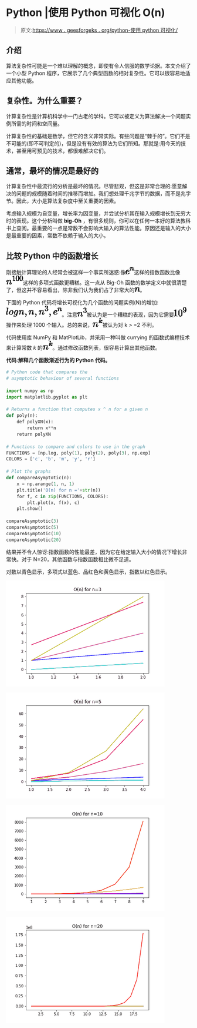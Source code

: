 # Python |使用 Python 可视化 O(n)

> 原文:[https://www . geesforgeks . org/python-使用 python 可视化/](https://www.geeksforgeeks.org/python-visualizing-on-using-python/)

## 介绍

算法复杂性可能是一个难以理解的概念，即使有令人信服的数学论据。本文介绍了一个小型 Python 程序，它展示了几个典型函数的相对复杂性。它可以很容易地适应其他功能。

## 复杂性。为什么重要？

计算复杂性是计算机科学中一门古老的学科。它可以被定义为算法解决一个问题实例所需的时间和空间量。

计算复杂性的基础是数学，但它的含义非常实际。有些问题是“棘手的”。它们不是不可能的(即不可判定的)，但是没有有效的算法为它们所知。那就是:用今天的技术，甚至用可预见的技术，都很难解决它们。

## 通常，最坏的情况是最好的

计算复杂性中最流行的分析是最坏的情况。尽管悲观，但这是非常合理的:愿意解决的问题的规模随着时间的推移而增加。我们想处理千兆字节的数据，而不是兆字节。因此，大小是算法复杂度中至关重要的因素。

考虑输入规模为自变量，增长率为因变量，并尝试分析其在输入规模增长到无穷大时的表现。这个分析叫做 **big-Oh** ，有很多规则，你可以在任何一本好的算法教科书上查阅。最重要的一点是常数不会影响大输入的算法性能。原因还是输入的大小是最重要的因素，常数不依赖于输入的大小。

## 比较 Python 中的函数增长

刚接触计算理论的人经常会被这样一个事实所迷惑:像![e^{n}](img/a39933f7ba3bd9542f81bb93d4fcad8e.png "Rendered by QuickLaTeX.com")这样的指数函数比像![n^{100}](img/1339d71de0ea358f60042937f98e86ee.png "Rendered by QuickLaTeX.com")这样的多项式函数更糟糕。这一点从 Big-Oh 函数的数学定义中就很清楚了，但这并不容易看出，除非我们认为我们占了非常大的![n](img/42ce0a847b20a2f8a781c8a50bdab975.png "Rendered by QuickLaTeX.com")。

下面的 Python 代码将增长可视化为几个函数的问题实例(N)的增加:![log n, n, n^{3}, e^{n}](img/036aaabad81037227f98b3216a767154.png "Rendered by QuickLaTeX.com")。注意![n^{3}](img/69abbfa69e23bd80d3851c4d40919a6e.png "Rendered by QuickLaTeX.com")被认为是一个糟糕的表现，因为它需要![10^{9}](img/dc05333a294cd336d71c5a6ad74381d9.png "Rendered by QuickLaTeX.com")操作来处理 1000 个输入。总的来说，![n^{k}](img/ddaebeab863d01f95b3e2c457350eb16.png "Rendered by QuickLaTeX.com")被认为对 k > =2 不利。

代码使用库 NumPy 和 MatPlotLib，并采用一种叫做 currying 的函数式编程技术来计算常数 *k* 的![n^{k}](img/ddaebeab863d01f95b3e2c457350eb16.png "Rendered by QuickLaTeX.com")。通过修改函数列表，很容易计算出其他函数。

**代码:解释几个函数渐近行为的 Python 代码。**

```py
# Python code that compares the 
# asymptotic behaviour of several functions

import numpy as np
import matplotlib.pyplot as plt

# Returns a function that computes x ^ n for a given n
def poly(n):
    def polyXN(x):
        return x**n
    return polyXN

# Functions to compare and colors to use in the graph
FUNCTIONS = [np.log, poly(1), poly(2), poly(3), np.exp]
COLORS = ['c', 'b', 'm', 'y', 'r']

# Plot the graphs 
def compareAsymptotic(n):
    x = np.arange(1, n, 1)
    plt.title('O(n) for n ='+str(n))
    for f, c in zip(FUNCTIONS, COLORS):
        plt.plot(x, f(x), c)
    plt.show()

compareAsymptotic(3)
compareAsymptotic(5)
compareAsymptotic(10)
compareAsymptotic(20)
```

结果并不令人惊讶:指数函数的性能最差，因为它在给定输入大小的情况下增长非常快。对于 N=20，其他函数与指数函数相比微不足道。

对数以青色显示，多项式以蓝色、品红色和黄色显示，指数以红色显示。

![](img/29a0d9097f9e3d5330c81d2f5d900446.png)

![](img/8de843126cbd054f1c1550cb546fd27a.png)

![](img/38ff64a41771e231f3c194af845a7a59.png)

![](img/f411fb397fe238746c9f0e5da10da211.png)